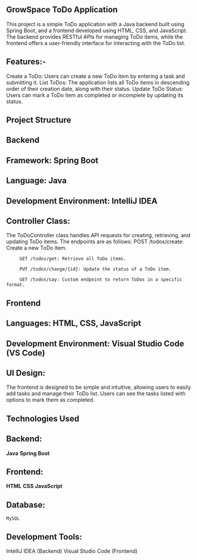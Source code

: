 ## GrowSpace ToDo Application

This project is a simple ToDo application with a Java backend built using Spring Boot, and a frontend developed using HTML, CSS, and JavaScript. The backend provides RESTful APIs for managing ToDo items, while the frontend offers a user-friendly interface for interacting with the ToDo list.

## Features:-
Create a ToDo: Users can create a new ToDo item by entering a task and submitting it.
List ToDos: The application lists all ToDo items in descending order of their creation date, along with their status.
Update ToDo Status: Users can mark a ToDo item as completed or incomplete by updating its status.

## Project Structure

## Backend

## Framework: Spring Boot
## Language: Java
## Development Environment: IntelliJ IDEA
## Controller Class:
The ToDoController class handles API requests for creating, retrieving, and updating ToDo items.
The endpoints are as follows:
         POST /todos/create: Create a new ToDo item.
         
         GET /todos/get: Retrieve all ToDo items.
         
         PUT /todos/change/{id}: Update the status of a ToDo item.
         
         GET /todos/say: Custom endpoint to return ToDos in a specific format.

## Frontend
## Languages: HTML, CSS, JavaScript
## Development Environment: Visual Studio Code (VS Code)
## UI Design:
   The frontend is designed to be simple and intuitive, allowing users to easily add tasks and manage their ToDo list.
   Users can see the tasks listed with options to mark them as completed.

## Technologies Used
 ## Backend:
   **Java** **Spring Boot**

## Frontend:
  **HTML** **CSS** **JavaScript**

## Database:
    MySQL

## Development Tools:
  IntelliJ IDEA (Backend) Visual Studio Code (Frontend)

